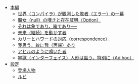 - [本編](src/README.md)
  - [世界（コンパイラ）が観測した敗者（エラー）の一幕](src/error.md)
  - [魔女（null）の嘆きと存在証明（Option）](src/null.md)
  - [それは象であり、箱であり──]()
  - [未来（継続）を動かす者]()
  - [カリーとハワードの対応（correspondence）]()
  - [我思う、故に我（再帰）あり]()
  - [アヒルのように鳴いた者]()
  - [牢獄（インターフェイス）人形は謳う、特別に（Ad hoc）]()
- [設定](design/README.md)
  - [登場人物](design/character.md)
  - [ルビ](design/ruby.md)

